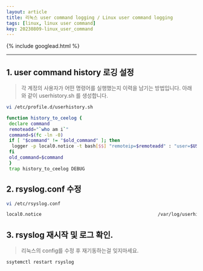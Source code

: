 ```yaml
---
layout: article
title: 리눅스 user command logging / Linux user command logging
tags: [linux, linux user command]
key: 20230809-linux_user_command
---
```


{% include googlead.html %}

---

## 1. user command history 로깅 설정

> 각 계정의 사용자가 어떤 명령어를 실행했는지 이력을 남기는 방법입니다.
> 아래와 같이 userhistory.sh 를 생성합니다.

```bash
vi /etc/profile.d/userhistory.sh

function history_to_ceelog {
 declare command
 remoteadd="`who am i`"
 command=$(fc -ln -0)
 if [ "$command" != "$old_command" ]; then
  logger -p local0.notice -t bash[$$] "remoteip=$remoteadd" : "user=$USER" : "uid=$UID" : "pid=$$" : "pwd=$PWD" : "cmd=$command"
 fi
 old_command=$command
 }
 trap history_to_ceelog DEBUG
```

## 2. rsyslog.conf 수정

```bash
vi /etc/rsyslog.conf

local0.notice                                           /var/log/userhistory.log
```

## 3. rsyslog 재시작 및 로그 확인.

> 리눅스의 config를 수정 후 재기동하는걸 잊지마세요.

```bash
ssytemctl restart rsyslog

```